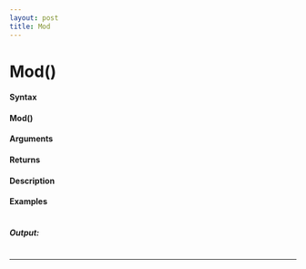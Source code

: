 ```yaml
---
layout: post
title: Mod
---
```


# Mod()


#### Syntax

#### Mod()

#### Arguments

#### Returns

#### Description

#### Examples

```

```

##### Output:

```

```

---